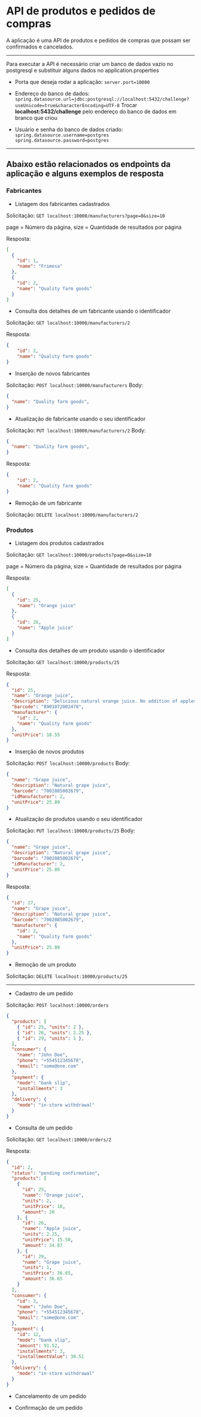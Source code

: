# API de produtos e pedidos de compras

A aplicação é uma API de produtos e pedidos de compras que possam ser confirmados e cancelados. 

----------

Para executar a API é necessário criar um banco de dados vazio no postgresql e substituir alguns dados no application.properties

- Porta que deseja rodar a aplicação:
`server.port=10000` 

- Endereço do banco de dados:
`spring.datasource.url=jdbc:postgresql://localhost:5432/challenge?useUnicode=true&characterEncoding=UTF-8`
Trocar **localhost:5432/challenge** pelo endereço do banco de dados em branco que criou

- Usuário e senha do banco de dados criado:
`spring.datasource.username=postgres`
`spring.datasource.password=postgres`

----------
## Abaixo estão relacionados os endpoints da aplicação e alguns exemplos de resposta

### Fabricantes

- Listagem dos fabricantes cadastrados

Solicitação:
`GET localhost:10000/manufacturers?page=0&size=10`

page = Número da página, size = Quantidade de resultados por página

Resposta:

```json
[
  {
    "id": 1,
    "name": "Frimesa"
  },
  {
    "id": 2,
    "name": "Quality farm goods"
  }
]
```

- Consulta dos detalhes de um fabricante usando o identificador

Solicitação:
`GET localhost:10000/manufacturers/2`

Resposta:

```json
{
    "id": 2,
    "name": "Quality farm goods"
}
```

- Inserção de novos fabricantes

Solicitação:
`POST localhost:10000/manufacturers`
Body:
```json
{
  "name": "Quality farm goods",
}
```

- Atualização de fabricante usando o seu identificador

Solicitação:
`PUT localhost:10000/manufacturers/2`
Body:
```json
{
  "name": "Quality farm goods",
}
```

Resposta:

```json
{
    "id": 2,
    "name": "Quality farm goods"
}
```

- Remoção de um fabricante

Solicitação:
`DELETE localhost:10000/manufacturers/2`

### Produtos

- Listagem dos produtos cadastrados

Solicitação:
`GET localhost:10000/products?page=0&size=10`

page = Número da página, size = Quantidade de resultados por página

Resposta:

```json
[
  {
    "id": 25,
    "name": "Orange juice"
  },
  {
    "id": 26,
    "name": "Apple juice"
  }
]
```

- Consulta dos detalhes de um produto usando o identificador

Solicitação:
`GET localhost:10000/products/25`

Resposta:

```json
{
  "id": 25,
  "name": "Orange juice",
  "description": "Delicious natural orange juice. No addition of apples to fool consumers.",
  "barcode": "8901072002478",
  "manufacturer": {
    "id": 2,
    "name": "Quality farm goods"
  },
  "unitPrice": 18.55
}
```

- Inserção de novos produtos

Solicitação:
`POST localhost:10000/products`
Body:
```json
{
  "name": "Grape juice",
  "description": "Natural grape juice",
  "barcode": "7002085002679",
  "idManufacturer": 2,
  "unitPrice": 25.89
}
```

- Atualização de produtos usando o seu identificador

Solicitação:
`PUT localhost:10000/products/25`
Body:
```json
{
  "name": "Grape juice",
  "description": "Natural grape juice",
  "barcode": "7002085002679",
  "idManufacturer": 2,
  "unitPrice": 25.89
}
```

Resposta:

```json
{
  "id": 27,
  "name": "Grape juice",
  "description": "Natural grape juice",
  "barcode": "7002085002679",
  "manufacturer": {
    "id": 2,
    "name": "Quality farm goods"
  },
  "unitPrice": 25.89
}
```

- Remoção de um produto

Solicitação:
`DELETE localhost:10000/products/25`

----------

- Cadastro de um pedido

Solicitação:
`POST localhost:10000/orders`

```json
{
  "products": [
    { "id": 25, "units": 2 },
    { "id": 26, "units": 2.25 },
    { "id": 29, "units": 1 },
  ],
  "consumer": {
    "name": "John Doe",
    "phone": "+554512345678",
    "email": "some@one.com"
  },
  "payment": {
    "mode": "bank slip",
    "installments": 3
  },
  "delivery": {
    "mode": "in-store withdrawal"
  }
}
```

- Consulta de um pedido

Solicitação:
`GET localhost:10000/orders/2`

Resposta:

```json
{
  "id": 2,
  "status": "pending confirmation",
  "products": [
    { 
      "id": 25, 
      "name": "Orange juice", 
      "units": 2, 
      "unitPrice": 10, 
      "amount": 20 
    }, { 
      "id": 26, 
      "name": "Apple juice", 
      "units": 2.25, 
      "unitPrice": 15.50, 
      "amount": 34.87 
    }, { 
      "id": 29, 
      "name": "Grape juice", 
      "units": 1, 
      "unitPrice": 36.65, 
      "amount": 36.65 
    }
  ],
  "consumer": {
    "id": 3,
    "name": "John Doe",
    "phone": "+554512345678",
    "email": "some@one.com"
  },
  "payment": {
    "id": 12,
    "mode": "bank slip",
    "amount": 91.52,
    "installments": 3,
    "installmentValue": 30.51
  },
  "delivery": {
    "mode": "in-store withdrawal"
  }
}
```

- Cancelamento de um pedido

- Confirmação de um pedido